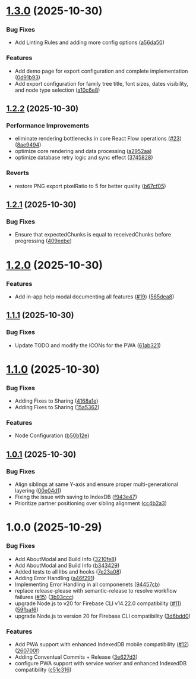 # [1.3.0](https://github.com/Liammarwood/family-tree-builder/compare/v1.2.2...v1.3.0) (2025-10-30)


### Bug Fixes

* Add Linting Rules and adding more config options ([a56da50](https://github.com/Liammarwood/family-tree-builder/commit/a56da50dc677d1bb1e0fd8f85ac90a09b85ae58f))


### Features

* Add demo page for export configuration and complete implementation ([0d91b93](https://github.com/Liammarwood/family-tree-builder/commit/0d91b93bcab6d460cb05d51102210df05eb2a72a))
* Add export configuration for family tree title, font sizes, dates visibility, and node type selection ([a10c6e8](https://github.com/Liammarwood/family-tree-builder/commit/a10c6e8f51505e409159470f1625dc56e7372540))

## [1.2.2](https://github.com/Liammarwood/family-tree-builder/compare/v1.2.1...v1.2.2) (2025-10-30)


### Performance Improvements

* eliminate rendering bottlenecks in core React Flow operations ([#23](https://github.com/Liammarwood/family-tree-builder/issues/23)) ([8ae9494](https://github.com/Liammarwood/family-tree-builder/commit/8ae9494618cb5923386aedca388d6b52c5eaf9cc))
* optimize core rendering and data processing ([a2952aa](https://github.com/Liammarwood/family-tree-builder/commit/a2952aa5383a414999d1d59983adadd5b60f1083))
* optimize database retry logic and sync effect ([3745828](https://github.com/Liammarwood/family-tree-builder/commit/374582891d52a280e72ab7feae02920d0c5c37b6))


### Reverts

* restore PNG export pixelRatio to 5 for better quality ([b67cf05](https://github.com/Liammarwood/family-tree-builder/commit/b67cf059d2d105d7cfed0fb90942b39a812954c9))

## [1.2.1](https://github.com/Liammarwood/family-tree-builder/compare/v1.2.0...v1.2.1) (2025-10-30)


### Bug Fixes

* Ensure that expectedChunks is equal to receivedChunks before progressing ([409eebe](https://github.com/Liammarwood/family-tree-builder/commit/409eebe64f02b3d7e7bb85dac1506f227ca50d90))

# [1.2.0](https://github.com/Liammarwood/family-tree-builder/compare/v1.1.1...v1.2.0) (2025-10-30)


### Features

* Add in-app help modal documenting all features ([#19](https://github.com/Liammarwood/family-tree-builder/issues/19)) ([565dea8](https://github.com/Liammarwood/family-tree-builder/commit/565dea8bfb04162debe1c6cf8c58ec13b9970add))

## [1.1.1](https://github.com/Liammarwood/family-tree-builder/compare/v1.1.0...v1.1.1) (2025-10-30)


### Bug Fixes

* Update TODO and modify the ICONs for the PWA ([61ab321](https://github.com/Liammarwood/family-tree-builder/commit/61ab321fe10cf9a5b7e325613fc7510bde1b8e5e))

# [1.1.0](https://github.com/Liammarwood/family-tree-builder/compare/v1.0.1...v1.1.0) (2025-10-30)


### Bug Fixes

* Adding Fixes to Sharing ([4168a1e](https://github.com/Liammarwood/family-tree-builder/commit/4168a1e91f1211cb05075eeaf335342cc5d398fa))
* Adding Fixes to Sharing ([15a5362](https://github.com/Liammarwood/family-tree-builder/commit/15a536219a301f01c07451133a8df502e205c307))


### Features

* Node Configuration ([b50b12e](https://github.com/Liammarwood/family-tree-builder/commit/b50b12e90c068884daeb786806aa2ad44b4d128a))

## [1.0.1](https://github.com/Liammarwood/family-tree-builder/compare/v1.0.0...v1.0.1) (2025-10-30)


### Bug Fixes

* Align siblings at same Y-axis and ensure proper multi-generational layering ([00e04d1](https://github.com/Liammarwood/family-tree-builder/commit/00e04d10db680a5723602e9a8e6d7f4a491526c8))
* Fixing the issue with saving to IndexDB ([f943e47](https://github.com/Liammarwood/family-tree-builder/commit/f943e47848480f0c2a5bee8c20b3552938aae27c))
* Prioritize partner positioning over sibling alignment ([cc4b2a3](https://github.com/Liammarwood/family-tree-builder/commit/cc4b2a3a769bc2cadcf7b526af3c45ce4ffed6a0))

# 1.0.0 (2025-10-29)


### Bug Fixes

* Add AboutModal and Build Info ([3210fe8](https://github.com/Liammarwood/family-tree-builder/commit/3210fe84ae671e2af4ca9bfa353b9c5b84770dd4))
* Add AboutModal and Build Info ([b343429](https://github.com/Liammarwood/family-tree-builder/commit/b343429d31e39839b81e3c41f49b36a5d545370b))
* Added tests to all libs and hooks ([7e23a08](https://github.com/Liammarwood/family-tree-builder/commit/7e23a089bbb322807bfbe7f47b7c06a2049d0ad4))
* Adding Error Handling ([a46f291](https://github.com/Liammarwood/family-tree-builder/commit/a46f29148ae7f9d9597d0b6e1e113066a4ceca87))
* Implementing Error Handling in all componenets ([94457cb](https://github.com/Liammarwood/family-tree-builder/commit/94457cb5a2cb6aa78dcab9ea3a866aa904896115))
* replace release-please with semantic-release to resolve workflow failures ([#15](https://github.com/Liammarwood/family-tree-builder/issues/15)) ([3b93ccc](https://github.com/Liammarwood/family-tree-builder/commit/3b93ccce9bd6057c501e193749c288e9a9f48ba1))
* upgrade Node.js to v20 for Firebase CLI v14.22.0 compatibility ([#11](https://github.com/Liammarwood/family-tree-builder/issues/11)) ([59fbaf6](https://github.com/Liammarwood/family-tree-builder/commit/59fbaf6fa25e4668b97b35d7fe7894b5448e5e3f))
* upgrade Node.js to version 20 for Firebase CLI compatibility ([3d6bdd0](https://github.com/Liammarwood/family-tree-builder/commit/3d6bdd06c8d65d8432b127ad5564b5915deb1274))


### Features

* Add PWA support with enhanced IndexedDB mobile compatibility ([#12](https://github.com/Liammarwood/family-tree-builder/issues/12)) ([260700f](https://github.com/Liammarwood/family-tree-builder/commit/260700faa9ae0d291ea67a0ef2b966166a23d151))
* Adding Conventual Commits + Release ([3e627d3](https://github.com/Liammarwood/family-tree-builder/commit/3e627d32d090f290f2e1babe9e8591f659a8ae57))
* configure PWA support with service worker and enhanced IndexedDB compatibility ([c51c316](https://github.com/Liammarwood/family-tree-builder/commit/c51c316939814c3b93cc65e1603aa307187b61cc))
